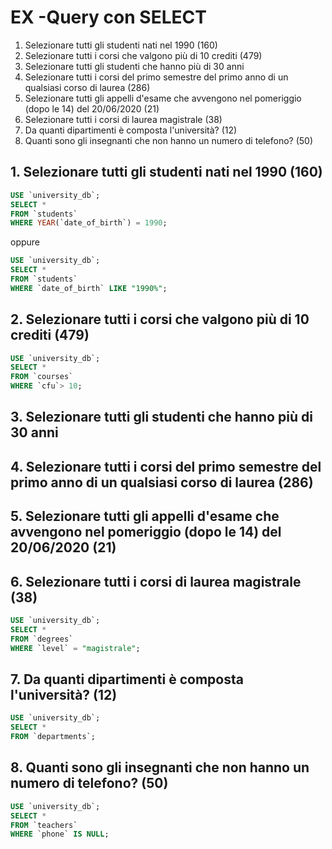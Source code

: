 # EX -Query con SELECT 
1. Selezionare tutti gli studenti nati nel 1990 (160)
2. Selezionare tutti i corsi che valgono più di 10 crediti (479)
3. Selezionare tutti gli studenti che hanno più di 30 anni
4. Selezionare tutti i corsi del primo semestre del primo anno di un qualsiasi corso di
laurea (286)
5. Selezionare tutti gli appelli d'esame che avvengono nel pomeriggio (dopo le 14) del
20/06/2020 (21)
6. Selezionare tutti i corsi di laurea magistrale (38)
7. Da quanti dipartimenti è composta l'università? (12)
8. Quanti sono gli insegnanti che non hanno un numero di telefono? (50)

## 1. Selezionare tutti gli studenti nati nel 1990 (160)
```sql
USE `university_db`;
SELECT *
FROM `students`
WHERE YEAR(`date_of_birth`) = 1990;
```
oppure

```sql
USE `university_db`;
SELECT *
FROM `students`
WHERE `date_of_birth` LIKE "1990%";
```

## 2. Selezionare tutti i corsi che valgono più di 10 crediti (479)
```sql
USE `university_db`;
SELECT *
FROM `courses`
WHERE `cfu`> 10;
```

## 3. Selezionare tutti gli studenti che hanno più di 30 anni

## 4. Selezionare tutti i corsi del primo semestre del primo anno di un qualsiasi corso di laurea (286)

## 5. Selezionare tutti gli appelli d'esame che avvengono nel pomeriggio (dopo le 14) del 20/06/2020 (21)
## 6. Selezionare tutti i corsi di laurea magistrale (38)
```sql
USE `university_db`;
SELECT *
FROM `degrees`
WHERE `level` = "magistrale";
```
## 7. Da quanti dipartimenti è composta l'università? (12)
```sql
USE `university_db`;
SELECT *
FROM `departments`;
```
## 8. Quanti sono gli insegnanti che non hanno un numero di telefono? (50)
```sql
USE `university_db`;
SELECT *
FROM `teachers`
WHERE `phone` IS NULL;
```
